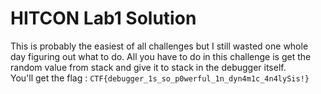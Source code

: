 # HITCON Lab1 Solution

This is probably the easiest of all challenges but I still wasted one whole day figuring out what to do.
All you have to do in this challenge is get the random value from stack and give it to stack in the debugger itself.  
You'll get the flag : `CTF{debugger_1s_so_p0werful_1n_dyn4m1c_4n4lySis!}` 

